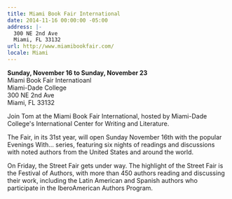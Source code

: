 ```yaml
---
title: Miami Book Fair International
date: 2014-11-16 00:00:00 -05:00
address: |-
  300 NE 2nd Ave
  Miami, FL 33132
url: http://www.miamibookfair.com/
locale: Miami
---
```


**Sunday, November 16 to Sunday, November 23**  
Miami Book Fair Internatioanl  
Miami-Dade College  
300 NE 2nd Ave  
Miami, FL 33132  

Join Tom at the Miami Book Fair International, hosted by Miami-Dade College's International Center for Writing and Literature. 

The Fair, in its 31st year, will open Sunday November 16th with the popular Evenings With… series, featuring six nights of readings and discussions with noted authors from the United States and around the world.

On Friday, the Street Fair gets under way. The highlight of the Street Fair is the Festival of Authors, with more than 450 authors reading and discussing their work, including the Latin American and Spanish authors who participate in the IberoAmerican Authors Program.
